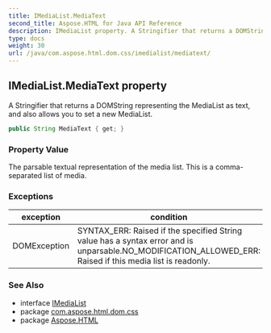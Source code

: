 ```yaml
---
title: IMediaList.MediaText
second_title: Aspose.HTML for Java API Reference
description: IMediaList property. A Stringifier that returns a DOMString representing the MediaList as text and also allows you to set a new MediaList
type: docs
weight: 30
url: /java/com.aspose.html.dom.css/imedialist/mediatext/
---
```

## IMediaList.MediaText property

A Stringifier that returns a DOMString representing the MediaList as text, and also allows you to set a new MediaList.

```java
public String MediaText { get; }
```

### Property Value

The parsable textual representation of the media list. This is a comma-separated list of media.

### Exceptions

| exception | condition |
| --- | --- |
| DOMException | SYNTAX_ERR: Raised if the specified String value has a syntax error and is unparsable.NO_MODIFICATION_ALLOWED_ERR: Raised if this media list is readonly. |

### See Also

* interface [IMediaList](../)
* package [com.aspose.html.dom.css](../../../com.aspose.html.dom.css/)
* package [Aspose.HTML](../../../)
